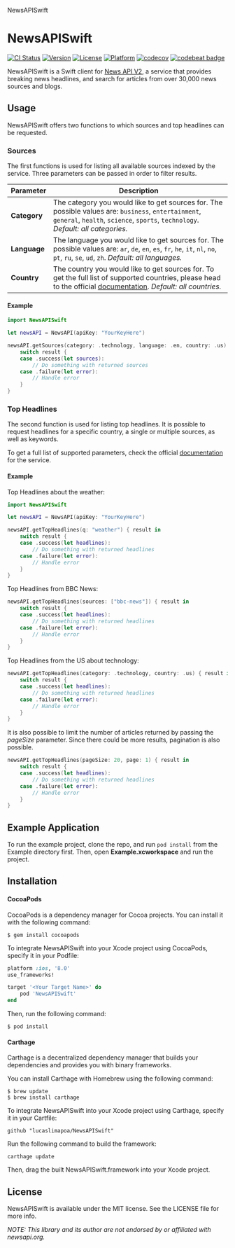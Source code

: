 NewsAPISwift

# NewsAPISwift

[![CI Status](http://img.shields.io/travis/lucaslimapoa/NewsAPISwift.svg?style=flat)](https://travis-ci.org/lucaslimapoa/NewsAPISwift)
[![Version](https://img.shields.io/cocoapods/v/NewsAPISwift.svg?style=flat)](http://cocoapods.org/pods/NewsAPISwift)
[![License](https://img.shields.io/cocoapods/l/NewsAPISwift.svg?style=flat)](http://cocoapods.org/pods/NewsAPISwift)
[![Platform](https://img.shields.io/cocoapods/p/NewsAPISwift.svg?style=flat)](http://cocoapods.org/pods/NewsAPISwift)
[![codecov](https://codecov.io/gh/lucaslimapoa/NewsAPISwift/branch/master/graph/badge.svg)](https://codecov.io/gh/lucaslimapoa/NewsAPISwift)
[![codebeat badge](https://codebeat.co/badges/bf6f15c8-5844-4d0b-85ff-0e50d1c51176)](https://codebeat.co/projects/github-com-lucaslimapoa-newsapiswift-master)

NewsAPISwift is a Swift client for [News API V2](http://newsapi.org), a service that provides breaking news headlines, and search for articles from over 30,000 news sources and blogs.

## Usage

NewsAPISwift offers two functions to which sources and top headlines can be requested.

### Sources
The first functions is used for listing all available sources indexed by the service.
Three parameters can be passed in order to filter results.

| Parameter | Description |
| --------- | ----------- |
| **Category**  | The category you would like to get sources for. The possible values are: `business`, `entertainment`, `general`, `health`, `science`, `sports`, `technology`. *Default: all categories.*|
| **Language**  | The language you would like to get sources for. The possible values are: `ar`, `de`, `en`, `es`, `fr`, `he`, `it`, `nl`, `no`, `pt`, `ru`, `se`, `ud`, `zh`. *Default: all languages.*|
| **Country**   | The country you would like to get sources for. To get the full list of supported countries, please head to the official [documentation](https://newsapi.org/docs/endpoints/sources). *Default: all countries.*

#### Example

```swift
import NewsAPISwift

let newsAPI = NewsAPI(apiKey: "YourKeyHere")

newsAPI.getSources(category: .technology, language: .en, country: .us) { result in
    switch result {
    case .success(let sources):
        // Do something with returned sources
    case .failure(let error):
        // Handle error
    }
}
```

### Top Headlines
The second function is used for listing top headlines. It is possible to request headlines for a specific country, a single or multiple sources, as well as keywords.

To get a full list of supported parameters, check the official [documentation](https://newsapi.org/docs/endpoints/sources) for the service.

#### Example

Top Headlines about the weather:
```swift
import NewsAPISwift

let newsAPI = NewsAPI(apiKey: "YourKeyHere")

newsAPI.getTopHeadlines(q: "weather") { result in
    switch result {
    case .success(let headlines):
        // Do something with returned headlines
    case .failure(let error):
        // Handle error
    }
}
```

Top Headlines from BBC News:
```swift
newsAPI.getTopHeadlines(sources: ["bbc-news"]) { result in
    switch result {
    case .success(let headlines):
        // Do something with returned headlines
    case .failure(let error):
        // Handle error
    }
}

```

Top Headlines from the US about technology:
```swift        
newsAPI.getTopHeadlines(category: .technology, country: .us) { result in
    switch result {
    case .success(let headlines):
        // Do something with returned headlines
    case .failure(let error):
        // Handle error
    }
}

```

It is also possible to limit the number of articles returned by passing the *pageSize* parameter. Since there could be more results, pagination is also possible.

```swift
newsAPI.getTopHeadlines(pageSize: 20, page: 1) { result in
    switch result {
    case .success(let headlines):
        // Do something with returned headlines
    case .failure(let error):
        // Handle error
    }
}

```

## Example Application

To run the example project, clone the repo, and run `pod install` from the Example directory first. Then, open **Example.xcworkspace** and run the project.

## Installation

#### CocoaPods
CocoaPods is a dependency manager for Cocoa projects. You can install it with the following command:

```
$ gem install cocoapods
```

To integrate NewsAPISwift into your Xcode project using CocoaPods, specify it in your Podfile:

```ruby
platform :ios, '8.0'
use_frameworks!

target '<Your Target Name>' do
    pod 'NewsAPISwift'
end
```

Then, run the following command:

```
$ pod install
````

#### Carthage
Carthage is a decentralized dependency manager that builds your dependencies and provides you with binary frameworks.

You can install Carthage with Homebrew using the following command:

```
$ brew update
$ brew install carthage
```

To integrate NewsAPISwift into your Xcode project using Carthage, specify it in your Cartfile:

```
github "lucaslimapoa/NewsAPISwift"
```

Run the following command to build the framework:

```
carthage update
```

Then, drag the built NewsAPISwift.framework into your Xcode project.

## License

NewsAPISwift is available under the MIT license. See the LICENSE file for more info.

*NOTE: This library and its author are not endorsed by or affiliated with newsapi.org.*
